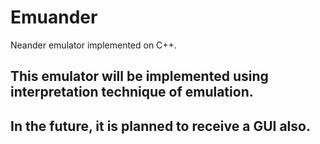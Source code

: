 # Emuander
Neander emulator implemented on C++.

## This emulator will be implemented using interpretation technique of emulation.

## In the future, it is planned to receive a GUI also.
